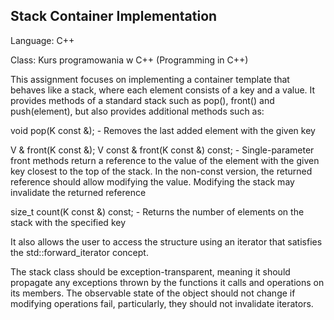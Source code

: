 ## Stack Container Implementation

Language: C++

Class: Kurs programowania w C++ (Programming in C++)

This assignment focuses on implementing a container template that behaves like a stack, where each element consists of a key and a value. It provides methods of a standard stack such as pop(), front() and push(element), but also provides additional methods such as:

void pop(K const &); - Removes the last added element with the given key

V & front(K const &);
V const & front(K const &) const; - Single-parameter front methods return a reference to the value of the element with the given key closest to the top of the stack. In the non-const version, the returned reference should allow modifying the value. Modifying the stack may invalidate the returned reference

size_t count(K const &) const; - Returns the number of elements on the stack with the specified key

It also allows the user to access the structure using an iterator that satisfies the std::forward_iterator concept.

The stack class should be exception-transparent, meaning it should propagate any exceptions thrown by the functions it calls and operations on its members. The observable state of the object should not change if modifying operations fail, particularly, they should not invalidate iterators.


